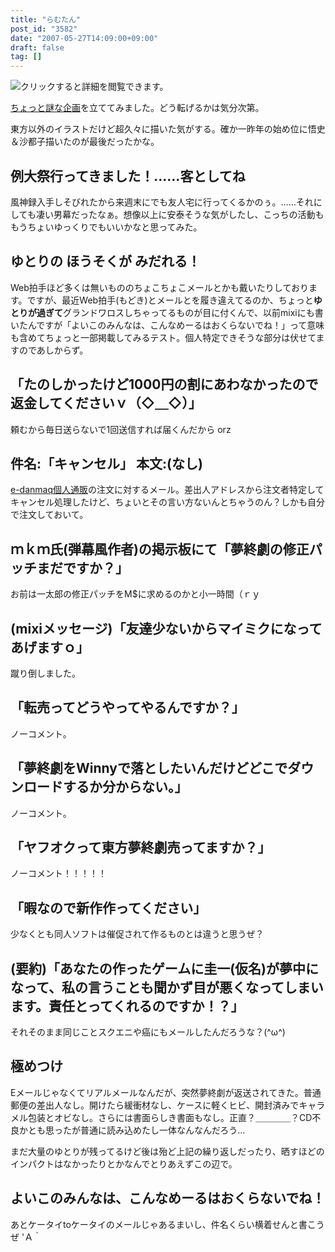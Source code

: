 ```yaml
---
title: "らむたん"
post_id: "3582"
date: "2007-05-27T14:09:00+09:00"
draft: false
tag: []
---
```



![クリックすると詳細を閲覧できます。](https://danmaq.com/!/RAMTAN1GBRIMM/ram_face_ss.jpg)

[ちょっと謎な企画](/!/RAMTAN1GBRIMM/)を立ててみました。どう転げるかは気分次第。

東方以外のイラストだけど超久々に描いた気がする。確か一昨年の始め位に悟史＆沙都子描いたのが最後だったかな。

## 例大祭行ってきました！……客としてね

風神録入手しそびれたから来週末にでも友人宅に行ってくるかのぅ。……それにしても凄い男幕だったなぁ。想像以上に安泰そうな気がしたし、こっちの活動ももうちょいゆっくりでもいいかなと思ってみた。

## ゆとりの ほうそくが みだれる！

Web拍手ほど多くは無いもののちょこちょこメールとかも戴いたりしております。ですが、最近Web拍手(もどき)とメールとを履き違えてるのか、ちょっと**ゆとりが過ぎて**グランドワロスしちゃってるものが目に付くんで、以前mixiにも書いたんですが「よいこのみんなは、こんなめーるはおくらないでね！」って意味も含めてちょっと一部掲載してみるテスト。個人特定できそうな部分は伏せてますのであしからず。

## 「たのしかったけど1000円の割にあわなかったので返金してくださいｖ（◇＿◇）」

頼むから毎日送らないで1回送信すれば届くんだから orz

## 件名:「キャンセル」 本文:(なし)

[e-danmaq個人通販](http://e.danmaq.com/)の注文に対するメール。差出人アドレスから注文者特定してキャンセル処理したけど、ちょいとその言い方ないんとちゃうのん？しかも自分で注文しておいて。

## ｍｋｍ氏(弾幕風作者)の掲示板にて「夢終劇の修正パッチまだですか？」

お前は一太郎の修正パッチをM$に求めるのかと小一時間（ｒｙ

## (mixiメッセージ)「友達少ないからマイミクになってあげますｏ」

蹴り倒しました。

## 「転売ってどうやってやるんですか？」

ノーコメント。

## 「夢終劇をWinnyで落としたいんだけどどこでダウンロードするか分からない。」

ノーコメント。

## 「ヤフオクって東方夢終劇売ってますか？」

ノーコメント！！！！！

## 「暇なので新作作ってください」

少なくとも同人ソフトは催促されて作るものとは違うと思うぜ？

## (要約)「あなたの作ったゲームに圭一(仮名)が夢中になって、私の言うことも聞かず目が悪くなってしまいます。責任とってくれるのですか！？」

それそのまま同じことスクエニや癌にもメールしたんだろうな？(^ω^)

## 極めつけ

Eメールじゃなくてリアルメールなんだが、突然夢終劇が返送されてきた。普通郵便の差出人なし。開けたら緩衝材なし、ケースに軽くヒビ、開封済みでキャラメル包装とオビなし。さらには書面らしき書面もなし。正直？＿＿＿＿？CD不良かとも思ったが普通に読み込めたし一体なんなんだろう…

まだ大量のゆとりが残ってるけど後は殆ど上記の繰り返しだったり、晒すほどのインパクトはなかったりとかなんでとりあえずこの辺で。

## よいこのみんなは、こんなめーるはおくらないでね！

あとケータイtoケータイのメールじゃあるまいし、件名くらい横着せんと書こうぜ 'Ａ｀
